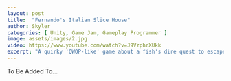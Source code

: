 ```yaml
---
layout: post
title:  "Fernando's Italian Slice House"
author: Skyler
categories: [ Unity, Game Jam, Gameplay Programmer ]
image: assets/images/2.jpg
video: https://www.youtube.com/watch?v=J9VzphrXUkk
excerpt: "A quirky 'QWOP-like' game about a fish's dire quest to escape the chopping block. Delivered humorously floppy fish controls and engaging level design in under 24 hours for a game jam"
---
```


To Be Added To...